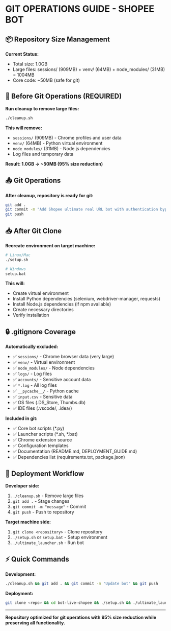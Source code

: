 # GIT OPERATIONS GUIDE - SHOPEE BOT

## 📦 Repository Size Management

**Current Status:**
- Total size: 1.0GB
- Large files: sessions/ (909MB) + venv/ (64MB) + node_modules/ (31MB) = 1004MB
- Core code: ~50MB (safe for git)

## 🧹 Before Git Operations (REQUIRED)

**Run cleanup to remove large files:**
```bash
./cleanup.sh
```

**This will remove:**
- `sessions/` (909MB) - Chrome profiles and user data
- `venv/` (64MB) - Python virtual environment  
- `node_modules/` (31MB) - Node.js dependencies
- Log files and temporary data

**Result: 1.0GB → ~50MB (95% size reduction)**

## 📤 Git Operations

**After cleanup, repository is ready for git:**
```bash
git add .
git commit -m "Add Shopee ultimate real URL bot with authentication bypass"
git push
```

## 📥 After Git Clone

**Recreate environment on target machine:**
```bash
# Linux/Mac
./setup.sh

# Windows
setup.bat
```

**This will:**
- Create virtual environment
- Install Python dependencies (selenium, webdriver-manager, requests)
- Install Node.js dependencies (if npm available)
- Create necessary directories
- Verify installation

## 🔒 .gitignore Coverage

**Automatically excluded:**
- ✅ `sessions/` - Chrome browser data (very large)
- ✅ `venv/` - Virtual environment
- ✅ `node_modules/` - Node dependencies
- ✅ `logs/` - Log files
- ✅ `accounts/` - Sensitive account data
- ✅ `*.log` - All log files
- ✅ `__pycache__/` - Python cache
- ✅ `input.csv` - Sensitive data
- ✅ OS files (.DS_Store, Thumbs.db)
- ✅ IDE files (.vscode/, .idea/)

**Included in git:**
- ✅ Core bot scripts (*.py)
- ✅ Launcher scripts (*.sh, *.bat)
- ✅ Chrome extension source
- ✅ Configuration templates
- ✅ Documentation (README.md, DEPLOYMENT_GUIDE.md)
- ✅ Dependencies list (requirements.txt, package.json)

## 🚀 Deployment Workflow

**Developer side:**
1. `./cleanup.sh` - Remove large files
2. `git add .` - Stage changes
3. `git commit -m "message"` - Commit
4. `git push` - Push to repository

**Target machine side:**
1. `git clone <repository>` - Clone repository
2. `./setup.sh` or `setup.bat` - Setup environment
3. `./ultimate_launcher.sh` - Run bot

## ⚡ Quick Commands

**Development:**
```bash
./cleanup.sh && git add . && git commit -m "Update bot" && git push
```

**Deployment:**
```bash
git clone <repo> && cd bot-live-shopee && ./setup.sh && ./ultimate_launcher.sh
```

---

**Repository optimized for git operations with 95% size reduction while preserving all functionality.**
